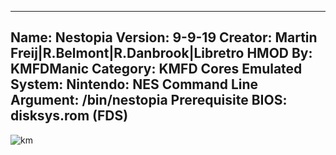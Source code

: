 -----------------------
Name: Nestopia
Version: 9-9-19
Creator: Martin Freij|R.Belmont|R.Danbrook|Libretro
HMOD By: KMFDManic
Category: KMFD Cores
Emulated System: Nintendo: NES
Command Line Argument: /bin/nestopia
Prerequisite BIOS: disksys.rom (FDS)
-----------------------
![km](https://i.imgur.com/Tg3eTd2.png)
